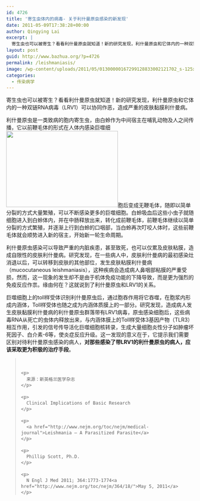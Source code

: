 ```yaml
---
id: 4726
title: '寄生虫体内的病毒- 关于利什曼原虫感染的新发现'
date: 2011-05-09T17:38:28+00:00
author: Qingying Lai
excerpt: |
  寄生虫也可以被寄生？看看利什曼原虫就知道！新的研究发现，利什曼原虫和它体内的一种双链RNA病毒（LRV1）可以协同作恶，造成严重的皮肤黏膜利什曼病。
layout: post
guid: http://www.bazhua.org/?p=4726
permalink: /leishmaniasis/
image: /wp-content/uploads/2011/05/01300000167299128833002121702_s-125x125.jpg
categories:
  - 传染病学
---
```

寄生虫也可以被寄生？看看利什曼原虫就知道！新的研究发现，利什曼原虫和它体内的一种双链RNA病毒（LRV1）可以协同作恶，造成严重的皮肤黏膜利什曼病。

利什曼原虫是一类致病的胞内寄生虫，由白蛉作为中间宿主在哺乳动物及人之间传播，它以前鞭毛体的形式在人体内感染巨噬细[<img class="alignleft size-medium wp-image-4727" title="20090502191525!Leishmania_donovani_01" src="/wp-content/uploads/2011/05/20090502191525Leishmania_donovani_01-300x205.png" alt="" width="300" height="205" srcset="/wp-content/uploads/2011/05/20090502191525Leishmania_donovani_01-300x205.png 300w, /wp-content/uploads/2011/05/20090502191525Leishmania_donovani_01-150x102.png 150w, /wp-content/uploads/2011/05/20090502191525Leishmania_donovani_01.png 683w" sizes="(max-width: 300px) 100vw, 300px" />](/wp-content/uploads/2011/05/20090502191525Leishmania_donovani_01.png)胞后变成无鞭毛体，随即以简单分裂的方式大量繁殖，可以不断感染更多的巨噬细胞。白蛉吸血后这些小虫子就随细胞进入到白蛉体内，并在中肠释放出来，转化成前鞭毛体，前鞭毛体继续以简单分裂的方式繁殖，并逐渐上行到白蛉的口咽部，当白蛉再次叮咬人体时，这些前鞭毛体就会顺势进入新的宿主，开始新一轮生命周期。

利什曼原虫感染可以导致严重的内脏疾患，甚至致死，也可以仅累及皮肤粘膜，造成自限性的皮肤利什曼病。研究发现，在一些病人中，皮肤利什曼病的最初感染灶消退以后，可以转移到皮肤的其他部位，发生皮肤粘膜利什曼病（mucocutaneous leishmaniasis），这种疾病会造成病人鼻咽部粘膜的严重受损，然而，这一现象的发生却不是由于机体免疫功能的下降导致，而是更为强烈的免疫反应作祟。缘由何在？这就说到了利什曼原虫和LRV1的关系。

巨噬细胞上的toll样受体识别利什曼原虫后，通过胞吞作用将它吞噬，在胞浆内形成内涵体，Toll样受体也随之成为内涵体质膜上的一部分。研究发现，造成病人发生皮肤黏膜利什曼病的利什曼原虫群落带有LRV1病毒，原虫感染细胞后，这些病毒RNA从死亡的虫体内释放出来，与内涵体膜上的Toll样受体3基因产物（TLR3）相互作用，引发的信号传导活化巨噬细胞核转录，生成大量细胞炎性分子如肿瘤坏死因子、白介素-6等，使炎症反应升级。这一发现的意义在于，它提示我们需要区别对待利什曼原虫感染的病人，**对那些感染了带LRV1的利什曼原虫的病人，应该采取更为积极的治疗手段**。

<div>
  <blockquote>
    <p>
       
    </p>
    
    <p>
      来源：新英格兰医学杂志
    </p>
    
    <p>
      Clinical Implications of Basic Research
    </p>
    
    <p>
      <a href="http://www.nejm.org/toc/nejm/medical-journal">Leishmania — A Parasitized Parasite</a>
    </p>
    
    <p>
      Phillip Scott, Ph.D.
    </p>
    
    <p>
      N Engl J Med 2011; 364:1773-1774<a href="http://www.nejm.org/toc/nejm/364/18/">May 5, 2011</a>
    </p>
  </blockquote>
</div>
